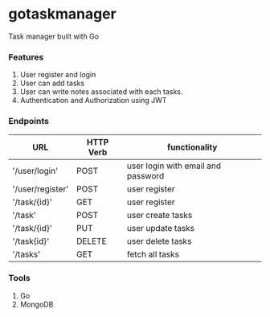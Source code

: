 # gotaskmanager
Task manager built with Go

### Features
1. User register and login
2. User can add tasks
3. User can write notes associated with each tasks.
4. Authentication and Authorization using JWT

### Endpoints
| URL | HTTP Verb | functionality |
| -------- | --------- | ------ |
| '/user/login' | POST | user login with email and password |
| '/user/register' | POST | user register |
| '/task/{id}' | GET | user register |
| '/task' | POST | user create tasks |
| '/task/{id}' | PUT | user update tasks |
| '/task{id}' | DELETE | user delete tasks |
| '/tasks' | GET | fetch all tasks |


### Tools
1. Go
2. MongoDB


